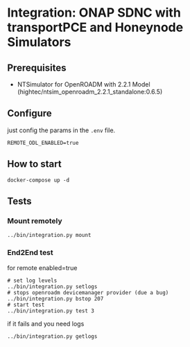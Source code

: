 # Integration: ONAP SDNC with transportPCE and Honeynode Simulators

## Prerequisites

  * NTSimulator for OpenROADM with 2.2.1 Model (hightec/ntsim_openroadm_2.2.1_standalone:0.6.5)

## Configure

just config the params in the ```.env``` file.

```
REMOTE_ODL_ENABLED=true
```

## How to start

```
docker-compose up -d
```

## Tests

### Mount remotely

```
../bin/integration.py mount
```

### End2End test

for remote enabled=true
```
# set log levels
../bin/integration.py setlogs
# stops openroadm devicemanager provider (due a bug)
../bin/integration.py bstop 207
# start test
../bin/integration.py test 3
```

if it fails and you need logs
```
../bin/integration.py getlogs
```
